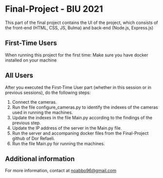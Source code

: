 # Final-Project - BIU 2021

This part of the final project contains the UI of the project, which consists of the front-end (HTML, CSS, JS, Bulma) and back-end (Node.js, Express.js)

## First-Time Users
When running this project for the first time:
Make sure you have docker installed on your machine

## All Users
After you executed the First-Time User part (whether in this session or in previous sessions), do the following steps:
1. Connect the cameras.
2. Run the file configure_cameras.py to identify the indexes of the cameras used in running the machines.
3. Update the indexes in the file Main.py according to the findings of the previous step.
4. Update the IP address of the server in the Main.py file.
5. Run the server and accompaning docker files from the Final-Project github of Dor Refaeli.
6. Run the file Main.py for running the machines.

## Additional information
For more information, contact at noabbo96@gmail.com
